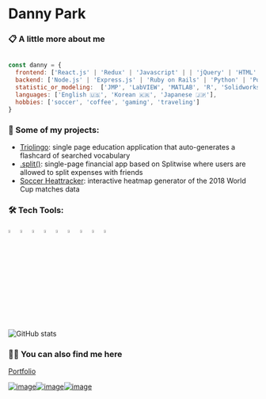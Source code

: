# Danny Park

### 📋 A little more about me

```Javascript

const danny = {
  frontend: ['React.js' | 'Redux' | 'Javascript' | | 'jQuery' | 'HTML' | 'CSS' | 'd3.js'],
  backend: ['Node.js' | 'Express.js' | 'Ruby on Rails' | 'Python' | 'PostgreSQL' | 'MongoDB'],
  statistic_or_modeling:  ['JMP', 'LabVIEW', 'MATLAB', 'R', 'Solidworks'],
  languages: ['English 🇺🇸', 'Korean 🇰🇷', 'Japanese 🇯🇵'],
  hobbies: ['soccer', 'coffee', 'gaming', 'traveling']
}

```

### 🚧 Some of my projects:
- [Triolingo](https://triolingo-mern.herokuapp.com/): single page education application that auto-generates a flashcard of searched vocabulary
- [.split()](https://splitsplit.herokuapp.com/#/): single-page financial app based on Splitwise where users are allowed to split expenses with friends
- [Soccer Heattracker](https://dannyjwpark.github.io/SoccerHeatTracker/#): interactive heatmap generator of the 2018 World Cup matches data

### 🛠️ Tech Tools:

<div style="margin: 1em 0;">
  <img src="https://cdn.jsdelivr.net/gh/devicons/devicon/icons/javascript/javascript-original.svg" alt="JavasSript" width="4%" />
  <img src="https://cdn.jsdelivr.net/gh/devicons/devicon/icons/html5/html5-original.svg" alt="HTML5" width="4%" />
  <img src="https://cdn.jsdelivr.net/gh/devicons/devicon/icons/css3/css3-original.svg" alt="CSS3" width="4%" />
  <img src="https://cdn.jsdelivr.net/gh/devicons/devicon/icons/jquery/jquery-plain-wordmark.svg" alt="jQuery" width="4%"/>
  <img src="https://cdn.jsdelivr.net/gh/devicons/devicon/icons/github/github-original.svg" alt="GitHub" width="4%" />
  <img src="https://cdn.jsdelivr.net/gh/devicons/devicon/icons/nodejs/nodejs-original.svg" alt="NodeJs" width="4%" />
  <img src="https://cdn.jsdelivr.net/gh/devicons/devicon/icons/vscode/vscode-original-wordmark.svg" alt="VScode" width="4%" />
  <img src="https://cdn.jsdelivr.net/gh/devicons/devicon/icons/ruby/ruby-original-wordmark.svg" alt="Ruby" width="4%" />
  <img src="https://cdn.jsdelivr.net/gh/devicons/devicon/icons/rails/rails-original-wordmark.svg" alt="Rails" width="4%" />
</div>

<br/>

![GitHub stats](https://github-readme-stats.vercel.app/api?username=dannyjwpark&count_private=true)


###  🙌🏻 You can also find me here
[Portfolio](https://dannyjwpark.github.io/dannyjwp/)

[![image](https://img.shields.io/badge/LinkedIn-0077B5?style=for-the-badge&logo=linkedin&logoColor=white)](https://www.linkedin.com/in/dannyjwp/)[![image](https://img.shields.io/badge/Gmail-D14836?style=for-the-badge&logo=gmail&logoColor=white)](mailto:dannyjwp@gmail.com)[![image](https://img.shields.io/badge/AngelList-b6b9b9?style=for-the-badge&logo=AngelList&logoColor=black)](https://angel.co/u/jong-woon-park)

